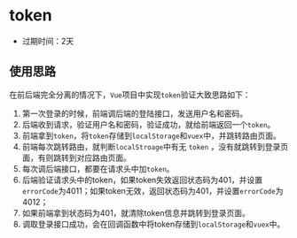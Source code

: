 # token

- 过期时间：2天

## 使用思路

在前后端完全分离的情况下，`Vue`项目中实现`token`验证大致思路如下：

1. 第一次登录的时候，前端调后端的登陆接口，发送用户名和密码。
2. 后端收到请求，验证用户名和密码，验证成功，就给前端返回一个`token`。
3. 前端拿到`token`，将`token`存储到`localStorage`和`vuex`中，并跳转路由页面。
4. 前端每次跳转路由，就判断`localStroage`中有无 `token` ，没有就跳转到登录页面，有则跳转到对应路由页面。
5. 每次调后端接口，都要在请求头中加`token`。
6. 后端验证请求头中的token，如果token失效返回状态码为401，并设置`errorCode`为4011；如果token无效，返回状态码为401，并设置`errorCode`为4012；
7. 如果前端拿到状态码为401，就清除token信息并跳转到登录页面。
8. 调取登录接口成功，会在回调函数中将token存储到`localStorage`和`vuex`中。

